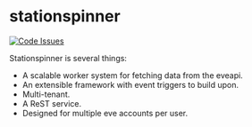 stationspinner
==============

[![Code Issues](https://www.quantifiedcode.com/api/v1/project/ab5453e2531345ae844e4ce101c25aca/badge.svg)](https://www.quantifiedcode.com/app/project/ab5453e2531345ae844e4ce101c25aca)

Stationspinner is several things:

* A scalable worker system for fetching data from the eveapi.
* An extensible framework with event triggers to build upon.
* Multi-tenant.
* A ReST service.
* Designed for multiple eve accounts per user.

